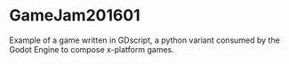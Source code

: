 # GameJam201601
Example of a game written in GDscript, a python variant consumed by the Godot Engine to compose x-platform games.
